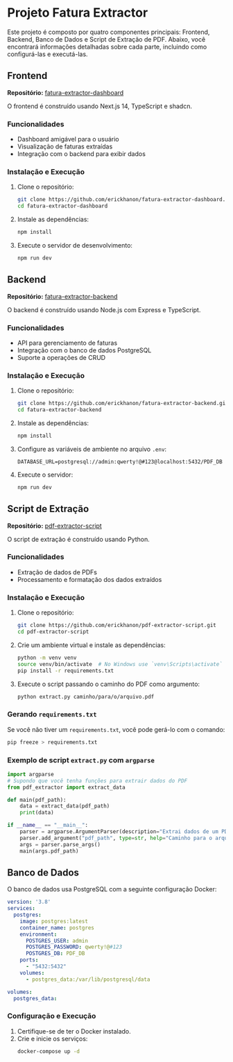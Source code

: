 
# Projeto Fatura Extractor

Este projeto é composto por quatro componentes principais: Frontend, Backend, Banco de Dados e Script de Extração de PDF. Abaixo, você encontrará informações detalhadas sobre cada parte, incluindo como configurá-las e executá-las.

## Frontend

**Repositório:** [fatura-extractor-dashboard](https://github.com/erickhanon/fatura-extractor-dashboard)

O frontend é construído usando Next.js 14, TypeScript e shadcn.

### Funcionalidades
- Dashboard amigável para o usuário
- Visualização de faturas extraídas
- Integração com o backend para exibir dados

### Instalação e Execução
1. Clone o repositório:
   ```bash
   git clone https://github.com/erickhanon/fatura-extractor-dashboard.git
   cd fatura-extractor-dashboard
   ```
2. Instale as dependências:
   ```bash
   npm install
   ```
3. Execute o servidor de desenvolvimento:
   ```bash
   npm run dev
   ```

## Backend

**Repositório:** [fatura-extractor-backend](https://github.com/erickhanon/fatura-extractor-backend)

O backend é construído usando Node.js com Express e TypeScript.

### Funcionalidades
- API para gerenciamento de faturas
- Integração com o banco de dados PostgreSQL
- Suporte a operações de CRUD

### Instalação e Execução
1. Clone o repositório:
   ```bash
   git clone https://github.com/erickhanon/fatura-extractor-backend.git
   cd fatura-extractor-backend
   ```
2. Instale as dependências:
   ```bash
   npm install
   ```
3. Configure as variáveis de ambiente no arquivo `.env`:
   ```env
   DATABASE_URL=postgresql://admin:qwerty!@#123@localhost:5432/PDF_DB
   ```
4. Execute o servidor:
   ```bash
   npm run dev
   ```

## Script de Extração

**Repositório:** [pdf-extractor-script](https://github.com/erickhanon/pdf-extractor-script)

O script de extração é construído usando Python.

### Funcionalidades
- Extração de dados de PDFs
- Processamento e formatação dos dados extraídos

### Instalação e Execução
1. Clone o repositório:
   ```bash
   git clone https://github.com/erickhanon/pdf-extractor-script.git
   cd pdf-extractor-script
   ```
2. Crie um ambiente virtual e instale as dependências:
   ```bash
   python -m venv venv
   source venv/bin/activate  # No Windows use `venv\Scripts\activate`
   pip install -r requirements.txt
   ```
3. Execute o script passando o caminho do PDF como argumento:
   ```bash
   python extract.py caminho/para/o/arquivo.pdf
   ```

### Gerando `requirements.txt`
Se você não tiver um `requirements.txt`, você pode gerá-lo com o comando:
```bash
pip freeze > requirements.txt
```

### Exemplo de script `extract.py` com `argparse`
```python
import argparse
# Supondo que você tenha funções para extrair dados do PDF
from pdf_extractor import extract_data

def main(pdf_path):
    data = extract_data(pdf_path)
    print(data)

if __name__ == "__main__":
    parser = argparse.ArgumentParser(description="Extrai dados de um PDF.")
    parser.add_argument("pdf_path", type=str, help="Caminho para o arquivo PDF.")
    args = parser.parse_args()
    main(args.pdf_path)
```

## Banco de Dados

O banco de dados usa PostgreSQL com a seguinte configuração Docker:

```yaml
version: '3.8'
services:
  postgres:
    image: postgres:latest
    container_name: postgres
    environment:
      POSTGRES_USER: admin
      POSTGRES_PASSWORD: qwerty!@#123
      POSTGRES_DB: PDF_DB
    ports:
      - "5432:5432"
    volumes:
      - postgres_data:/var/lib/postgresql/data

volumes:
  postgres_data:
```

### Configuração e Execução
1. Certifique-se de ter o Docker instalado.
2. Crie e inicie os serviços:
   ```bash
   docker-compose up -d
   ```
